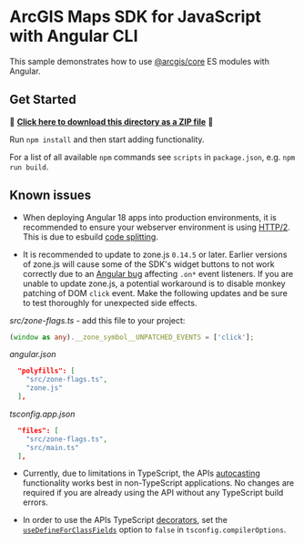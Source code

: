 # ArcGIS Maps SDK for JavaScript with Angular CLI

This sample demonstrates how to use [@arcgis/core](https://www.npmjs.com/package/@arcgis/core) ES modules with Angular. 

## Get Started

📁 **[Click here to download this directory as a ZIP file](https://esri.github.io/jsapi-resources/zips/core-sample-jsapi-angular-cli.zip)** 📁

Run `npm install` and then start adding functionality.

For a list of all available `npm` commands see `scripts` in `package.json`, e.g. `npm run build`.

## Known issues
* When deploying Angular 18 apps into production environments, it is recommended to ensure your webserver environment is using [HTTP/2](https://developer.mozilla.org/en-US/docs/Web/HTTP/Basics_of_HTTP/Evolution_of_HTTP#http2_%E2%80%93_a_protocol_for_greater_performance). This is due to esbuild [code splitting](https://esbuild.github.io/api/#splitting).

* It is recommended to update to zone.js `0.14.5` or later. Earlier versions of zone.js will cause some of the SDK's widget buttons to not work correctly due to an [Angular bug](https://github.com/angular/angular/issues/54581) affecting `.on*` event listeners. If you are unable to update zone.js, a potential workaround is to disable monkey patching of DOM `click` event. Make the following updates and be sure to test thoroughly for unexpected side effects.

_src/zone-flags.ts_ - add this file to your project:

```ts
(window as any).__zone_symbol__UNPATCHED_EVENTS = ['click'];
```

_angular.json_

```json
  "polyfills": [
    "src/zone-flags.ts",
    "zone.js"
  ],
```

_tsconfig.app.json_

```json
  "files": [
    "src/zone-flags.ts",
    "src/main.ts"
  ],
```

* Currently, due to limitations in TypeScript, the APIs [autocasting](https://developers.arcgis.com/javascript/latest/programming-patterns/#autocasting) functionality works best in non-TypeScript applications. No changes are required if you are already using the API without any TypeScript build errors.

* In order to use the APIs TypeScript [decorators](https://developers.arcgis.com/javascript/latest/api-reference/esri-core-accessorSupport-decorators.html), set the [`useDefineForClassFields`](https://www.typescriptlang.org/tsconfig#useDefineForClassFields) option to `false` in `tsconfig.compilerOptions`.
